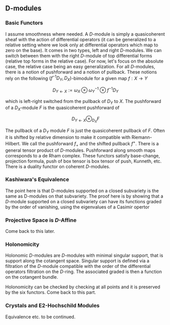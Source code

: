 ## D-modules

### Basic Functors
I assume smoothness where needed. A $D$-module is simply a quasicoherent sheaf with the action of differential operators (it can be generalized
to a relative setting where we look only at differential operators which map to zero on the base).
It comes in two types, left and right $D$-modules. We can switch between
them with the right $D$-module of top differential forms (relative top forms in the relative case).
For now, let's focus on the absolute case, the relative case being an easy generalization.
For all $D$-modules, there is a notion of pushforward and a notion of pullback. These notions rely on the following
$(f^{-1}D_Y,D_X)$-bimodule for a given map $f:X \to Y$

$$D_{Y \leftarrow X}:= \omega_X \otimes \omega_Y^{-1} \otimes f^{-1}D_Y$$

which is left-right switched from the pullback of $D_Y$ to $X$. The pushforward of a $D_X$-module $F$ is the quasicoherent pushforward of

$$D_{Y \leftarrow X} \otimes_{D_X} F$$

The pullback of a $D_Y$ module $F$ is just the quasicoherent pullback of $F$. Often it is shifted by relative dimension to make it compatible with Riemann-Hilbert.
We call the pushforward $f_+$ and the shifted pullback $f^+$. There is a general tensor product of $D$-modules. Pushforward along smooth maps corresponds to
a de Rham complex. These functors satisfy base-change, projection formula, push of box tensor is box tensor of push, Kunneth, etc. There is a duality functor
on coherent $D$-modules.

### Kashiwara's Equivalence

The point here is that D-modules supported on a closed subvariety is the same as D-modules on that subvariety. The proof here is by showing that a $D$-module
supported on a closed subvariety can have its functions graded by the order of vanishing, using the eigenvalues of a Casimir opertor

### Projective Space is $D$-Affine

Come back to this later.

### Holonomicity

Holonomic $D$-modules are $D$-modules with minimal singular support, that is support along the cotangent space. Singular support is defined via a filtration
of the $D$-module compatible with the order of the differential operators filtration on the $D$-ring. The associated graded is then a function on the cotangent
bundle.

Holonomicity can be checked by checking at all points and it is preserved by the six functors. Come back to this part.

### Crystals and E2-Hochschild Modules

Equivalence etc. to be continued.
